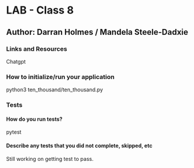 # LAB - Class 8

## Author: Darran Holmes / Mandela Steele-Dadxie

### Links and Resources

Chatgpt

### How to initialize/run your application

python3 ten_thousand/ten_thousand.py

### Tests

#### How do you run tests?

pytest

#### Describe any tests that you did not complete, skipped, etc

Still working on getting test to pass.

